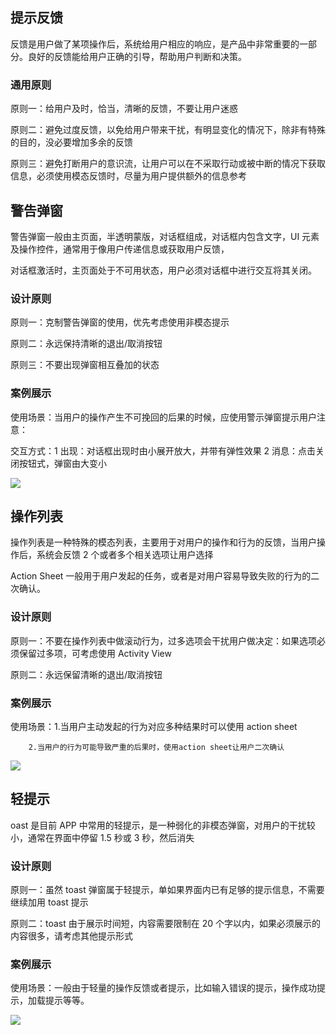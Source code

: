 ## 提示反馈

反馈是用户做了某项操作后，系统给用户相应的响应，是产品中非常重要的一部分。良好的反馈能给用户正确的引导，帮助用户判断和决策。

### 通用原则

原则一：给用户及时，恰当，清晰的反馈，不要让用户迷惑

原则二：避免过度反馈，以免给用户带来干扰，有明显变化的情况下，除非有特殊的目的，没必要增加多余的反馈

原则三：避免打断用户的意识流，让用户可以在不采取行动或被中断的情况下获取信息，必须使用模态反馈时，尽量为用户提供额外的信息参考

## 警告弹窗

警告弹窗一般由主页面，半透明蒙版，对话框组成，对话框内包含文字，UI 元素及操作控件，通常用于像用户传递信息或获取用户反馈，

对话框激活时，主页面处于不可用状态，用户必须对话框中进行交互将其关闭。

### 设计原则

原则一：克制警告弹窗的使用，优先考虑使用非模态提示

原则二：永远保持清晰的退出/取消按钮

原则三：不要出现弹窗相互叠加的状态

### 案例展示

使用场景：当用户的操作产生不可挽回的后果的时候，应使用警示弹窗提示用户注意：

交互方式：1 出现：对话框出现时由小展开放大，并带有弹性效果 2 消息：点击关闭按钮式，弹窗由大变小

![](https://cdn.cloudpnr.com/miniapp/matrix/teambition/feedback-1.png)

## 操作列表

操作列表是一种特殊的模态列表，主要用于对用户的操作和行为的反馈，当用户操作后，系统会反馈 2 个或者多个相关选项让用户选择

Action Sheet 一般用于用户发起的任务，或者是对用户容易导致失败的行为的二次确认。

### 设计原则

原则一：不要在操作列表中做滚动行为，过多选项会干扰用户做决定：如果选项必须保留过多项，可考虑使用 Activity View

原则二：永远保留清晰的退出/取消按钮

### 案例展示

使用场景：1.当用户主动发起的行为对应多种结果时可以使用 action sheet

        2.当用户的行为可能导致严重的后果时，使用action sheet让用户二次确认

![](https://cdn.cloudpnr.com/miniapp/matrix/teambition/feedback-2.png)

## 轻提示

oast 是目前 APP 中常用的轻提示，是一种弱化的非模态弹窗，对用户的干扰较小，通常在界面中停留 1.5 秒或 3 秒，然后消失

### 设计原则

原则一：虽然 toast 弹窗属于轻提示，单如果界面内已有足够的提示信息，不需要继续加用 toast 提示

原则二：toast 由于展示时间短，内容需要限制在 20 个字以内，如果必须展示的内容很多，请考虑其他提示形式

### 案例展示

使用场景：一般由于轻量的操作反馈或者提示，比如输入错误的提示，操作成功提示，加载提示等等。

![](https://cdn.cloudpnr.com/miniapp/matrix/teambition/feedback-3.png)
